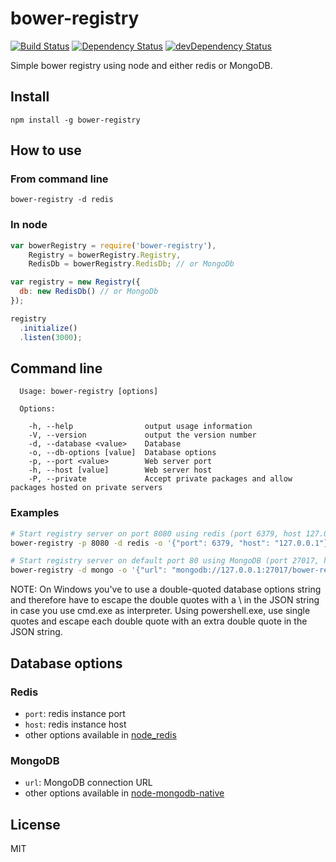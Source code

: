 # bower-registry
[![Build Status](https://travis-ci.org/neoziro/bower-registry.svg?branch=master)](https://travis-ci.org/neoziro/bower-registry)
[![Dependency Status](https://david-dm.org/neoziro/bower-registry.svg?theme=shields.io)](https://david-dm.org/neoziro/bower-registry)
[![devDependency Status](https://david-dm.org/neoziro/bower-registry/dev-status.svg?theme=shields.io)](https://david-dm.org/neoziro/bower-registry#info=devDependencies)

Simple bower registry using node and either redis or MongoDB.

## Install

```
npm install -g bower-registry
```

## How to use

### From command line

```
bower-registry -d redis
```

### In node

```javascript
var bowerRegistry = require('bower-registry'),
    Registry = bowerRegistry.Registry,
    RedisDb = bowerRegistry.RedisDb; // or MongoDb

var registry = new Registry({
  db: new RedisDb() // or MongoDb
});

registry
  .initialize()
  .listen(3000);
```

## Command line

```
  Usage: bower-registry [options]

  Options:

    -h, --help                output usage information
    -V, --version             output the version number
    -d, --database <value>    Database
    -o, --db-options [value]  Database options
    -p, --port <value>        Web server port
    -h, --host [value]        Web server host
    -P, --private             Accept private packages and allow packages hosted on private servers
```

### Examples

```bash
# Start registry server on port 8080 using redis (port 6379, host 127.0.0.1)
bower-registry -p 8080 -d redis -o '{"port": 6379, "host": "127.0.0.1"}'

# Start registry server on default port 80 using MongoDB (port 27017, host 127.0.0.1)
bower-registry -d mongo -o '{"url": "mongodb://127.0.0.1:27017/bower-registry"}'
```

NOTE: On Windows you've to use a double-quoted database options string and therefore have to escape the double quotes with a \ in the JSON string in case you use cmd.exe as interpreter. Using powershell.exe, use single quotes and escape each double quote with an extra double quote in the JSON string.
## Database options

### Redis

* `port`: redis instance port
* `host`: redis instance host
* other options available in [node_redis](https://github.com/mranney/node_redis#rediscreateclientport-host-options)

### MongoDB

* `url`: MongoDB connection URL
* other options available in [node-mongodb-native](https://github.com/mongodb/node-mongodb-native/blob/2.0/lib/mongo_client.js#L74-299)

## License

MIT
